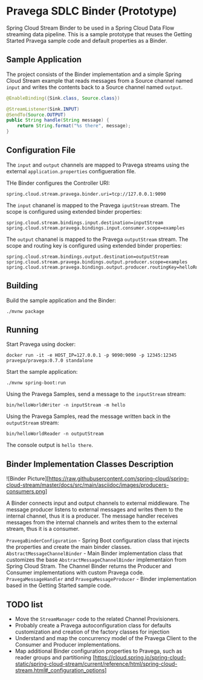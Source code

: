 # Pravega SDLC Binder (Prototype)

Spring Cloud Stream Binder to be used in a Spring Cloud Data Flow streaming data pipeline. This is a sample prototype that reuses the
Getting Started Pravega sample code and default properties as a Binder. 

## Sample Application

The project consists of the Binder implementation and a simple Spring Cloud Stream example that reads messages from a Source channel named `input` and writes the contents back to a Source channel named `output`. 

```java
@EnableBinding({Sink.class, Source.class})

@StreamListener(Sink.INPUT)
@SendTo(Source.OUTPUT)
public String handle(String message) {
    return String.format("%s there", message);
}
```

## Configuration File

The `input` and `output` channels are mapped to Pravega streams using the external `application.properties` configueration file.

THe Binder configures the Controller URI: 
```properties
spring.cloud.stream.pravega.binder.uri=tcp://127.0.0.1:9090
```

The `input` chananel is mapped to the Pravega `iputStream` stream. The scope is configured using extended binder properties:
```properties
spring.cloud.stream.bindings.input.destination=inputStream
spring.cloud.stream.pravega.bindings.input.consumer.scope=examples
```

The `output` chananel is mapped to the Pravega `outputStream` stream. The scope and routing key is configured using extended binder properties:
```properties
spring.cloud.stream.bindings.output.destination=outputStream
spring.cloud.stream.pravega.bindings.output.producer.scope=examples
spring.cloud.stream.pravega.bindings.output.producer.routingKey=helloRoutingKey
```

## Building

Build the sample application and the Binder:

```shell script
./mvnw package
```

## Running

Start Pravega using docker:
```shell script
docker run -it -e HOST_IP=127.0.0.1 -p 9090:9090 -p 12345:12345 pravega/pravega:0.7.0 standalone
```

Start the sample application:
```shell script
./mvnw spring-boot:run
```

Using the Pravega Samples, send a message to the `inputStream` stream:
```shell script
bin/helloWorldWriter -n inputStream -m hello
```

Using the Pravega Samples, read the message written back in the `outputStream` stream:
```shell script
bin/helloWorldReader -n outputStream
```

The console output is `hello there`.

## Binder Implementation Classes Description

![Binder Picture][https://raw.githubusercontent.com/spring-cloud/spring-cloud-stream/master/docs/src/main/asciidoc/images/producers-consumers.png]

A Binder connects input and output channels to external middleware. The message producer listens to external messages and writes 
them to the internal channel, thus it is a producer. The message handler receives messages from the internal channels and writes
them to the external stream, thus it is a consumer.  

`PravegaBinderConfiguration` - Spring Boot configuration class that injects the properties and create the main binder classes.
`AbstractMessageChannelBinder` - Main Binder implementation class that customizes the base `AbstractMessageChannelBinder` implementaion
from Spring Cloud Stram. The Channel Binder returns the Producer and Consumer implementations with custom Pravega code.
`PravegaMessageHandler` and `PravegaMessageProducer` - Binder implementation based in the Getting Started sample code.  

## TODO list

- Move the `StreamManager` code to the related Channel Provisioners.
- Probably create a Pravega autoconfiguration class for defaults customization and creation of the factory classes for injection
- Understand and map the concurrency model of the Pravega Client to the Consumer and Producer implementations.
- Map additional Binder configuration properties to Pravega, such as reader groups and partitioning [https://cloud.spring.io/spring-cloud-static/spring-cloud-stream/current/reference/html/spring-cloud-stream.html#_configuration_options]
 